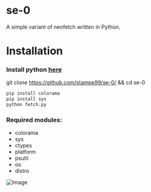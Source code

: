 # se-0
A simple variant of neofetch written in Python.

# Installation

### Install python [here](https://python.org/)

git clone https://github.com/stampe99/se-0/ && cd se-0

```ps
pip install colorama
pip install sys
python fetch.py
```
### Required modules: 
- colorama
- sys
- ctypes
- platform
- psutil
- os
- distro

![Image](https://media.discordapp.net/attachments/920012918815354951/968192137919365250/unknown.png)
